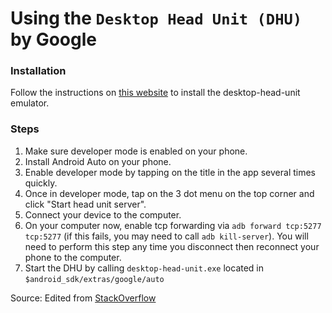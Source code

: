 # Using the `Desktop Head Unit (DHU)` by Google

### Installation

Follow the instructions on [this website](https://developer.android.com/training/cars/testing#install_dhu_version_20) to install the desktop-head-unit emulator.

### Steps

1. Make sure developer mode is enabled on your phone.
2. Install Android Auto on your phone.
3. Enable developer mode by tapping on the title in the app several times quickly.
4. Once in developer mode, tap on the 3 dot menu on the top corner and click "Start head unit server".
5. Connect your device to the computer.
6. On your computer now, enable tcp forwarding via `adb forward tcp:5277 tcp:5277` (if this fails, you may need to call `adb kill-server`). You will need to perform this step any time you disconnect then reconnect your phone to the computer.
7. Start the DHU by calling `desktop-head-unit.exe` located in `$android_sdk/extras/google/auto`

Source: Edited from [StackOverflow](https://stackoverflow.com/a/34023421/13990026)
